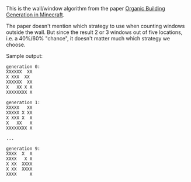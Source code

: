 This is the wall/window algorithm from the paper [Organic Building Generation
in Minecraft](https://www.pcgworkshop.com/wp-content/uploads/2019/08/PCG2019_paper_9.pdf).

The paper doesn't mention which strategy to use when counting windows outside
the wall. But since the result 2 or 3 windows out of five locations, i.e. a
40%/60% "chance", it doesn't matter much which strategy we choose.

Sample output:

    generation 0:
    XXXXXX  XX
    X XXX  XX
    XXXXXX  XX
    X   XX X X
    XXXXXXXX X

    generation 1:
    XXXXX   XX
    XXXXX X XX
    X XXX X  X
    X   XX   X
    XXXXXXXX X

    ...

    generation 9:
    XXXX  X  X
    XXXX   X X
    X XX  XXXX
    X XX  XXXX
    XXXX     X
